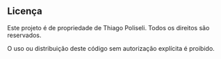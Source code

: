 ## Licença

Este projeto é de propriedade de Thiago Poliseli. Todos os direitos são reservados.

O uso ou distribuição deste código sem autorização explícita é proibido.
